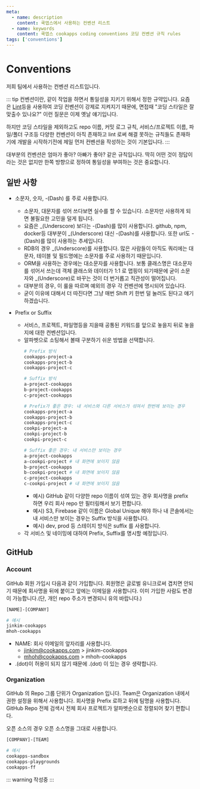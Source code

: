 ```yaml
---
meta:
  - name: description
    content: 쿡앱스에서 사용하는 컨벤션 리스트
  - name: keywords
    content: 쿡앱스 cookapps coding conventions 코딩 컨벤션 규칙 rules
tags: ['conventions']
---
```


# Conventions

저희 팀에서 사용하는 컨벤션 리스트입니다.

::: tip
컨벤션이란, 같이 작업을 하면서 통일성을 지키기 위해서 정한 규약입니다. 요즘은 [Lint](https://eslint.org/)등을 사용하여 코딩 컨벤션이 강제로 지켜지기 때문에, 면접때 "코딩 스타일은 잘 맞출수 있나요?" 이런 질문은 이제 옛날 얘기입니다.

하지만 코딩 스타일을 제외하고도 repo 이름, 커밋 로그 규칙, 서비스/프로젝트 이름, 파일/폴더 구조등 다양한 컨벤션이 아직 존재하고 lint 로써 해결 못하는 규칙들도 존재하기에 개발을 시작하기전에 제일 먼저 컨벤션을 작성하는 것이 기본입니다.
:::

대부분의 컨벤션은 엄마가 좋아? 아빠가 좋아? 같은 규칙입니다. 딱히 어떤 것이 정답이라는 것은 없지만 한쪽 방향으로 정하여 통일성을 부여하는 것은 중요합니다.

## 일반 사항

* 소문자, 숫자, -(Dash) 를 주로 사용합니다.
  - 소문자, 대문자를 섞어 쓰다보면 실수를 할 수 있습니다. 소문자만 사용하게 되면 불필요한 고민을 덜게 됩니다.
  - 요즘은 _(Underscore) 보다는 -(Dash)를 많이 사용합니다. github, npm, docker등 대부분이 _(Underscore) 대신 -(Dash)를 사용합니다. 또한 url도 -(Dash)를 많이 사용하는 추세입니다.
  - RDB의 경우 _(Underscore)를 사용합니다. 많은 사람들이 아직도 쿼리에는 대문자, 테이블 및 필드명에는 소문자를 주로 사용하기 때문입니다.
  - ORM을 사용하는 경우에는 대소문자를 사용합니다. 보통 클래스명은 대소문자를 섞어서 쓰는데 객체 클래스와 데이터가 1:1 로 맵핑이 되기때문에 굳이 소문자와 _(Underscore)로 바꾸는 것이 더 번거롭고 직관성이 떨어집니다.
  - 대부분의 경우, 이 룰을 따르며 예외의 경우 각 컨벤션에 명시되어 있습니다.
  - 굳이 이유에 대해서 더 따진다면 그냥 매번 Shift 키 한번 덜 눌러도 된다고 얘기하겠습니다.

* Prefix or Suffix
  - 서비스, 프로젝트, 파일명등을 지을때 공통된 키워드를 앞으로 놓을지 뒤로 놓을지에 대한 컨벤션입니다.
  - 알파벳으로 소팅해서 볼때 구분하기 쉬운 방법을 선택합니다.
    ```bash
    # Prefix 방식
    cookapps-project-a
    cookapps-project-b
    cookapps-project-c

    # Suffix 방식
    a-project-cookapps
    b-project-cookapps
    c-project-cookapps

    # Prefix가 좋은 경우: 내 서비스와 다른 서비스가 섞여서 한번에 보이는 경우
    cookapps-project-a
    cookapps-project-b
    cookapps-project-c
    cookpi-project-a
    cookpi-project-b
    cookpi-project-c

    # Suffix 좋은 경우: 내 서비스만 보이는 경우
    a-project-cookapps
    a-cookpi-project # 내 화면에 보이지 않음
    b-project-cookapps
    b-cookpi-project # 내 화면에 보이지 않음
    c-project-cookapps
    c-cookpi-project # 내 화면에 보이지 않음
    ```
    * 예시) GitHub 같이 다양한 repo 이름이 섞여 있는 경우 회사명을 prefix 하면 우리 회사 repo 만 필터링해서 보기 편합니다.
    * 예시) S3, Firebase 같이 이름은 Global Unique 해야 하나 내 콘솔에서는 내 서비스만 보이는 경우는 Suffix 방식을 사용합니다.
    * 예시) dev, prod 등 스테이지 방식은 suffix 를 사용합니다.
  - 각 서비스 및 네이밍에 대하여 Prefix, Suffix를 명시할 예정입니다.

## GitHub

### Account

GitHub 회원 가입시 다음과 같이 가입합니다. 회원명은 글로벌 유니크로써 겹치면 안되기 때문에 회사명을 뒤에 붙이고 앞에는 이메일을 사용합니다. 이미 가입한 사람도 변경이 가능합니다.(단, 개인 repo 주소가 변경되니 유의 바랍니다.)

```bash
[NAME]-[COMPANY]

# 예시
jinkim-cookapps
mhoh-cookapps
```

  - NAME: 회사 이메일의 앞자리를 사용합니다.
    * jinkim@cookapps.com  > jinkim-cookapps
    * mhoh@cookapps.com  > mhoh-cookapps
  - .(dot)이 허용이 되지 않기 때문에 .(dot) 이 있는 경우 생략합니다.

### Organization

GitHub 의 Repo 그룹 단위가 Organization 입니다. Team은 Organization 내에서 권한 설정을 위해서 사용합니다. 회사명을 Prefix 로하고 뒤에 팀명을 사용합니다. GitHub Repo 전체 검색시 전체 회사 프로젝트가 알파벳순으로 정렬되어 찾기 편합니다.

오픈 소스의 경우 오픈 소스명을 그대로 사용합니다.

```bash
[COMPANY]-[TEAM]

# 예시
cookapps-sandbox
cookapps-playgrounds
cookapps-ff
```

::: warning
작성중
:::
